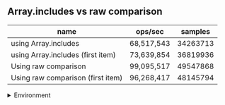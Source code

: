 ## Array.includes vs raw comparison

|name|ops/sec|samples|
|-|-|-|
|using Array.includes|68,517,543|34263713|
|using Array.includes (first item)|73,639,854|36819936|
|Using raw comparison|99,095,517|49547868|
|Using raw comparison (first item)|96,268,417|48145794|


<details>
<summary>Environment</summary>

* __Machine:__ linux x64 | 4 vCPUs | 7.6GB Mem
* __Run:__ Wed Oct 15 2025 21:40:39 GMT+0000 (Coordinated Universal Time)
* __Node:__ `v24.9.0`
</details>

<!--
{"environment":{"platform":"linux","arch":"x64","cpus":4,"totalMemory":7.597843170166016},"benchmarks":[{"name":"using Array.includes","samples":34263713,"opsSec":68517543.30362406},{"name":"using Array.includes (first item)","samples":36819936,"opsSec":73639854.91555366},{"name":"Using raw comparison","samples":49547868,"opsSec":99095517.39528863},{"name":"Using raw comparison (first item)","samples":48145794,"opsSec":96268417.15467504}]}-->
